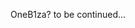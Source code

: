 OneB1za?
to be continued...
<!---
OneB1za/OneB1za is a ✨ special ✨ repository because its `README.md` (this file) appears on your GitHub profile.
You can click the Preview link to take a look at your changes.
--->
